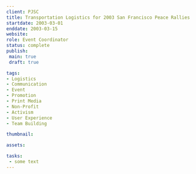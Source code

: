```yaml
---
client: PJSC
title: Transportation Logistics for 2003 San Francisco Peace Rallies
startdate: 2003-03-01
enddate: 2003-03-15
website: 
role: Event Coordinator
status: complete
publish: 
 main: true 
 draft: true

tags:
- Logistics
- Communication
- Event
- Promotion
- Print Media
- Non-Profit
- Activism
- User Experience
- Team Building

thumbnail: 

assets: 

tasks: 
 - some text
---
```

